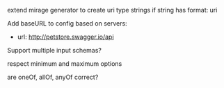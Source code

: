extend mirage generator to create uri type strings if string has format: uri

Add baseURL to config based on
servers:

- url: http://petstore.swagger.io/api

Support multiple input schemas?

respect minimum and maximum options

are oneOf, allOf, anyOf correct?
